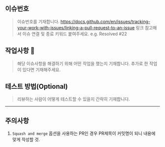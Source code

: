 ## 이슈번호

> 이슈번호를 기재합니다.
> https://docs.github.com/en/issues/tracking-your-work-with-issues/linking-a-pull-request-to-an-issue
> 링크 참고해서 이슈 연결 및 종료 키워드 붙여주세요. e.g. Resolved #22

## 작업사항 :memo:

> 해당 이슈사항을 해결하기 위해 어떤 작업을 했는지 기재합니다.
> 추가로 한 작업이 있다면 기재해주세요.

## 테스트 방법(Optional)

> 리뷰하는 사람이 어떻게 테스트할 수 있을지 간략히 기재합니다.

---

## 주의사항

1. `Squash and merge` 옵션을 사용하는 PR인 경우 PR제목이 커밋명이 되니 내용에 맞게 작성할 것.
